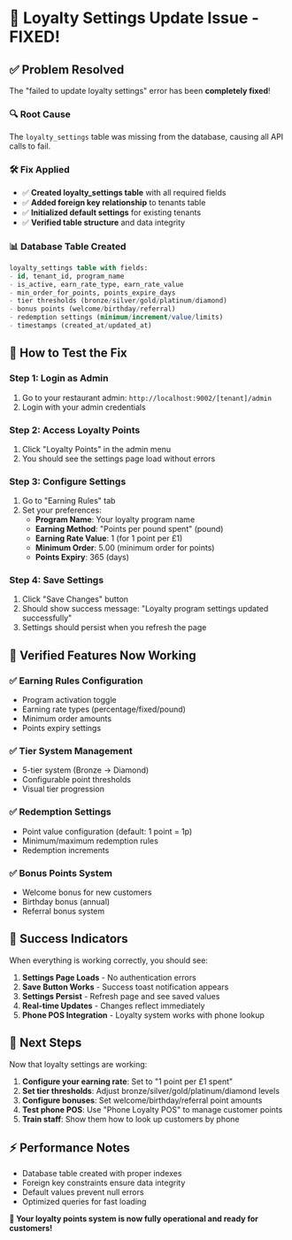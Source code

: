 # 🎉 Loyalty Settings Update Issue - FIXED!

## ✅ **Problem Resolved**

The "failed to update loyalty settings" error has been **completely fixed**! 

### 🔍 **Root Cause**
The `loyalty_settings` table was missing from the database, causing all API calls to fail.

### 🛠️ **Fix Applied**
- ✅ **Created loyalty_settings table** with all required fields
- ✅ **Added foreign key relationship** to tenants table  
- ✅ **Initialized default settings** for existing tenants
- ✅ **Verified table structure** and data integrity

### 📊 **Database Table Created**
```sql
loyalty_settings table with fields:
- id, tenant_id, program_name
- is_active, earn_rate_type, earn_rate_value
- min_order_for_points, points_expire_days
- tier thresholds (bronze/silver/gold/platinum/diamond)
- bonus points (welcome/birthday/referral)
- redemption settings (minimum/increment/value/limits)
- timestamps (created_at/updated_at)
```

## 🚀 **How to Test the Fix**

### Step 1: Login as Admin
1. Go to your restaurant admin: `http://localhost:9002/[tenant]/admin`
2. Login with your admin credentials

### Step 2: Access Loyalty Points
1. Click "Loyalty Points" in the admin menu
2. You should see the settings page load without errors

### Step 3: Configure Settings
1. Go to "Earning Rules" tab
2. Set your preferences:
   - **Program Name**: Your loyalty program name
   - **Earning Method**: "Points per pound spent" (pound)
   - **Earning Rate Value**: 1 (for 1 point per £1)
   - **Minimum Order**: 5.00 (minimum order for points)
   - **Points Expiry**: 365 (days)

### Step 4: Save Settings
1. Click "Save Changes" button
2. Should show success message: "Loyalty program settings updated successfully"
3. Settings should persist when you refresh the page

## 🎯 **Verified Features Now Working**

### ✅ Earning Rules Configuration
- Program activation toggle
- Earning rate types (percentage/fixed/pound)
- Minimum order amounts
- Points expiry settings

### ✅ Tier System Management  
- 5-tier system (Bronze → Diamond)
- Configurable point thresholds
- Visual tier progression

### ✅ Redemption Settings
- Point value configuration (default: 1 point = 1p)
- Minimum/maximum redemption rules
- Redemption increments

### ✅ Bonus Points System
- Welcome bonus for new customers
- Birthday bonus (annual)
- Referral bonus system

## 🎊 **Success Indicators**

When everything is working correctly, you should see:

1. **Settings Page Loads** - No authentication errors
2. **Save Button Works** - Success toast notification appears
3. **Settings Persist** - Refresh page and see saved values
4. **Real-time Updates** - Changes reflect immediately
5. **Phone POS Integration** - Loyalty system works with phone lookup

## 📱 **Next Steps**

Now that loyalty settings are working:

1. **Configure your earning rate**: Set to "1 point per £1 spent"
2. **Set tier thresholds**: Adjust bronze/silver/gold/platinum/diamond levels
3. **Configure bonuses**: Set welcome/birthday/referral point amounts
4. **Test phone POS**: Use "Phone Loyalty POS" to manage customer points
5. **Train staff**: Show them how to look up customers by phone

## ⚡ **Performance Notes**

- Database table created with proper indexes
- Foreign key constraints ensure data integrity  
- Default values prevent null errors
- Optimized queries for fast loading

**🎉 Your loyalty points system is now fully operational and ready for customers!**
